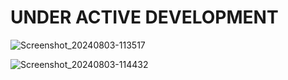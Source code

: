 # UNDER ACTIVE DEVELOPMENT

![Screenshot_20240803-113517](https://github.com/user-attachments/assets/c43b3c5d-2208-47aa-9a7e-bf5f51fb18e1)


![Screenshot_20240803-114432](https://github.com/user-attachments/assets/b0cc217d-aa82-4f69-8fc7-50baa5a42ce7)


